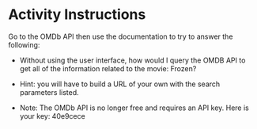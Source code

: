 # Activity Instructions

Go to the OMDb API then use the documentation to try to answer the following:

- Without using the user interface, how would I query the OMDB API to get all of the information related to the movie: Frozen?

- Hint: you will have to build a URL of your own with the search parameters listed.

- Note: The OMDb API is no longer free and requires an API key. Here is your key: 40e9cece
